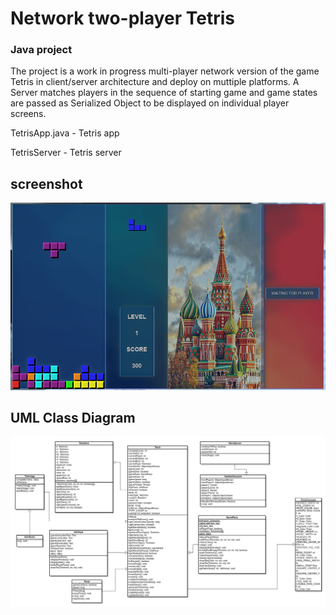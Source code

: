# Network two-player Tetris

### Java project

The project is a work in progress multi-player network version of the game Tetris in client/server
architecture and deploy on muttiple platforms. A Server matches players in the sequence of starting game and game states are passed as Serialized Object to be displayed on individual player screens.

TetrisApp.java - Tetris app

TetrisServer - Tetris server


## screenshot
![Two Player network Tetris game](screenshot.jpg "Two Player network Tetris game")

## UML Class Diagram
![Tetris game UML Class Diagram](uml.png "Tetris game UML Class Diagram")

